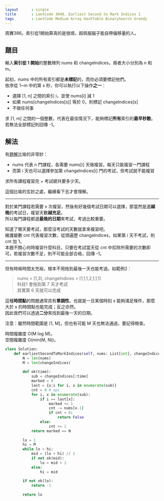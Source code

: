 ```yaml
---
layout      : single
title       : LeetCode 3048. Earliest Second to Mark Indices I
tags        : LeetCode Medium Array HashTable BinarySearch Greedy
---
```

周賽386。索引從1開始算真的是很煩，超佩服腦子能自帶偏移量的人。  

## 題目

輸入**索引從 1 開始**的整數陣列 nums 和 changeIndices，兩者大小分別為 n 和 m。  

起初，nums 中的所有索引都是**未標記**的，而你必須要標記他們。  
依序從 1\~m 中的第 s 秒，你可以執行以下操作**之一**：  

- 選擇 [1, n] 之間的索引 i，並使 nums[i] 減 1  
- 如果 nums[changeIndices[s]] 等於 0，則標記 changeIndices[s]  
- 不做任何事  

求 [1, m] 之間的一個整數，代表在最佳情況下，能夠標記**所有**索引的**最早秒數**。若無法全部標記則回傳 -1。  

## 解法

有[題解](https://leetcode.cn/problems/earliest-second-to-mark-indices-i/solutions/2653101/er-fen-da-an-pythonjavacgo-by-endlessche-or61/)比喻的非常妙：  

- nums 代表 n 門課程，各需要 nums[i] 天做複習。每天只能複習一門課程  
- 而第 i 天也可以選擇參加第 changeIndices[i] 門的考試，但考試就不能複習  

求所有課程複習完 + 考試總共要多少天。  

這個比喻的玄妙之處，繼續看下去才會理解。  

---

對於某門課程若需要 x 次複習，然後有好幾個考試日期可以選擇，那當然是選**越晚**的考試日，複習天數**越充足**。  
所以每門課程都選**最晚的日期**來考試，考過比較重要。  

知道了哪天要考試，那麼沒考試的天數就拿來複習吧。  
維護變數 cnt 代表複習次數，從頭遍歷 changeIndices，如果第 i 天不考試，則 cnt 加 1。  
本題不關心何時複習什麼科目，只要在考試當天從 cnt 中扣除所需要的次數即可。若複習次數不足，則不可能全部合格，回傳 -1。  

---

但有時候時間太充裕，根本不用拖到最後一天也能考過。如範例2：  
> nums = [1,3], changeIndices = [1,1,1,2,1,1,1]  
> 科目1 會拖到第 7 天才考試  
> 其實第 6 天就可以完成  

這種**時間點**的問題通常具有**單調性**，也就是一旦某個時刻 s 能夠滿足條件，那麼大於 s 的時間點也能完成；反之亦然。  
因此我們可以透過**二分**來找到最後一天的日期。  

注意：雖然時間範圍是 [1, M]，但也有可能 M 天也無法通過，要記得檢查。  

時間複雜度 O(M log M)。  
空間複雜度 O(min(M, N))。  

```python
class Solution:
    def earliestSecondToMarkIndices(self, nums: List[int], changeIndices: List[int]) -> int:
        N = len(nums)
        M = len(changeIndices)
        
        def ok(time):
            sub = changeIndices[:time]
            marked = 0
            last = {x:i for i, x in enumerate(sub)}
            cnt = 0 # ops
            for i, x in enumerate(sub):
                if i == last[x]:
                    marked += 1
                    cnt -= nums[x-1]
                    if cnt < 0:
                        return False
                else:
                    cnt += 1
            return marked == N
        
        lo = 1
        hi = M
        while lo < hi:
            mid = (lo + hi) // 2
            if not ok(mid):
                lo = mid + 1
            else:
                hi = mid
        
        if not ok(lo):
            return -1
        
        return lo
```
